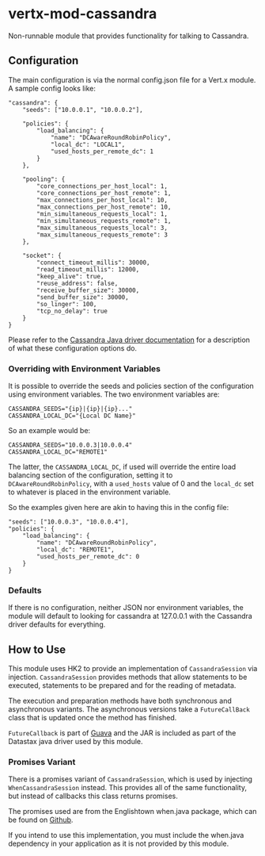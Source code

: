# vertx-mod-cassandra
Non-runnable module that provides functionality for talking to Cassandra.

## Configuration
The main configuration is via the normal config.json file for a Vert.x module. A sample config looks like:

    "cassandra": {
        "seeds": ["10.0.0.1", "10.0.0.2"],
        
        "policies": {
            "load_balancing": {
                "name": "DCAwareRoundRobinPolicy",
                "local_dc": "LOCAL1",
                "used_hosts_per_remote_dc": 1
            }
        },
        
        "pooling": {
            "core_connections_per_host_local": 1,
            "core_connections_per_host_remote": 1,
            "max_connections_per_host_local": 10,
            "max_connections_per_host_remote": 10,
            "min_simultaneous_requests_local": 1,
            "min_simultaneous_requests_remote": 1,
            "max_simultaneous_requests_local": 3,
            "max_simultaneous_requests_remote": 3
        },
        
        "socket": {
            "connect_timeout_millis": 30000,
            "read_timeout_millis": 12000,
            "keep_alive": true,
            "reuse_address": false,
            "receive_buffer_size": 30000,
            "send_buffer_size": 30000,
            "so_linger": 100,
            "tcp_no_delay": true
        }
    }

Please refer to the [Cassandra Java driver documentation](http://www.datastax.com/documentation/developer/java-driver/2.0/java-driver/whatsNew2.html) for a description of what these configuration options do.

### Overriding with Environment Variables
It is possible to override the seeds and policies section of the configuration using environment variables. The two environment variables are:

    CASSANDRA_SEEDS="{ip}|{ip}|{ip}..."
    CASSANDRA_LOCAL_DC="{Local DC Name}"
    
So an example would be:

    CASSANDRA_SEEDS="10.0.0.3|10.0.0.4"
    CASSANDRA_LOCAL_DC="REMOTE1"
    
The latter, the `CASSANDRA_LOCAL_DC`, if used will override the entire load balancing section of the configuration, setting it to `DCAwareRoundRobinPolicy`, with a `used_hosts` value of 0 and the `local_dc` set to whatever is placed in the environment variable. 

So the examples given here are akin to having this in the config file:

    "seeds": ["10.0.0.3", "10.0.0.4"],
    "policies": {
        "load_balancing": {
            "name": "DCAwareRoundRobinPolicy",
            "local_dc": "REMOTE1",
            "used_hosts_per_remote_dc": 0
        }
    }
    
### Defaults
If there is no configuration, neither JSON nor environment variables, the module will default to looking for cassandra at 127.0.0.1 with the Cassandra driver defaults for everything.

## How to Use
This module uses HK2 to provide an implementation of `CassandraSession` via injection. `CassandraSession` provides methods that allow statements to be executed, statements to be prepared and for the reading of metadata.

The execution and preparation methods have both synchronous and asynchronous variants. The asynchronous versions take a `FutureCallBack` class that is updated once the method has finished.

`FutureCallback` is part of [Guava](http://docs.guava-libraries.googlecode.com/git/javadoc/com/google/common/util/concurrent/FutureCallback.html) and the JAR is included as part of the Datastax java driver used by this module.

### Promises Variant
There is a promises variant of `CassandraSession`, which is used by injecting `WhenCassandraSession` instead. This provides all of the same functionality, but instead of callbacks this class returns promises.

The promises used are from the Englishtown when.java package, which can be found on [Github](https://github.com/englishtown/when.java). 

If you intend to use this implementation, you must include the when.java dependency in your application as it is not provided by this module.